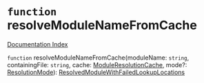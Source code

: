# `function` resolveModuleNameFromCache

[Documentation Index](../README.md)

`function` resolveModuleNameFromCache(moduleName: `string`, containingFile: `string`, cache: [ModuleResolutionCache](../private.interface.ModuleResolutionCache/README.md), mode?: [ResolutionMode](../private.type.ResolutionMode/README.md)): [ResolvedModuleWithFailedLookupLocations](../private.interface.ResolvedModuleWithFailedLookupLocations/README.md)